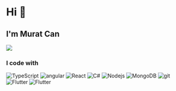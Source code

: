 # Hi 👋

## I'm Murat Can

<!--
**murattcan/murattcan** is a ✨ _special_ ✨ repository because its `README.md` (this file) appears on your GitHub profile.

Here are some ideas to get you started:

- 🔭 I’m currently working on ...
- 🌱 I’m currently learning ...
- 👯 I’m looking to collaborate on ...
- 🤔 I’m looking for help with ...
- 💬 Ask me about ...
- 📫 How to reach me: ...
- 😄 Pronouns: ...
- ⚡ Fun fact: ...
-->

<div>
  <a class="header-badge" target="_blank" href="www.linkedin.com/in/murattcan/">
    <img src="https://img.shields.io/badge/style--5eba00.svg?label=LinkedIn&logo=linkedin&style=social">
  </a>
</div>


<h3>I code with</h3>
<p>
  <img alt="TypeScript" src="https://img.shields.io/badge/-TypeScript-007ACC?style=flat-square&logo=typescript&logoColor=white" />
  <img alt="angular" src="https://img.shields.io/badge/-Angular-DD0031?style=flat-square&logo=angular&logoColor=white" />
  <img alt="React" src="https://img.shields.io/badge/-React-45b8d8?style=flat-square&logo=react&logoColor=white" />
  <img alt="C#" src="https://img.shields.io/badge/C%23-green&logoColor=white" />
  <img alt="Nodejs" src="https://img.shields.io/badge/-Nodejs-43853d?style=flat-square&logo=Node.js&logoColor=white" />
  <img alt="MongoDB" src="https://img.shields.io/badge/-MongoDB-13aa52?style=flat-square&logo=mongodb&logoColor=white" />
  <img alt="git" src="https://img.shields.io/badge/-Git-F05032?style=flat-square&logo=git&logoColor=white" />
  <img alt="Flutter" src="https://img.shields.io/badge/-Flutter-e4ffc9?style=flat-square&logo=flutter&logoColor=black" />
  <img alt="Flutter" src="https://img.shields.io/badge/-Linux%20Mint-5fa11d?style=flat-square&logo=linux-mint&logoColor=FFF" />
</p>
